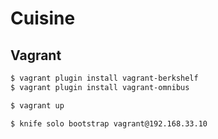 # Cuisine

## Vagrant

```bash
$ vagrant plugin install vagrant-berkshelf
$ vagrant plugin install vagrant-omnibus
```

```bash
$ vagrant up
```

```bash
$ knife solo bootstrap vagrant@192.168.33.10
```